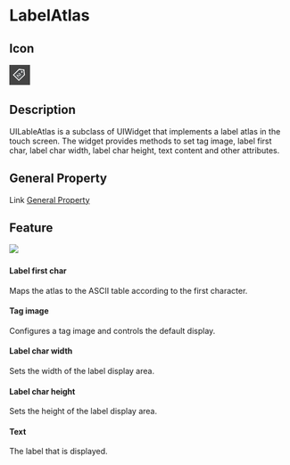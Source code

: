 # LabelAtlas

## Icon

![](./res/labelatlas.png)

## Description

UILableAtlas is a subclass of UIWidget that implements a label atlas in the touch screen.
The widget provides methods to set tag image, label first char, label char width, label char height, text content and other attributes.

## General Property

Link [General Property](../widget/general_property.md)


## Feature

![](img/3-3-6-img-02.png)


#### Label first char

Maps the atlas to the ASCII table according to the first character.

#### Tag image

Configures a tag image and controls the default display.

#### Label char width

Sets the width of the label display area.

#### Label char height

Sets the height of the label display area.

#### Text

The label that is displayed.